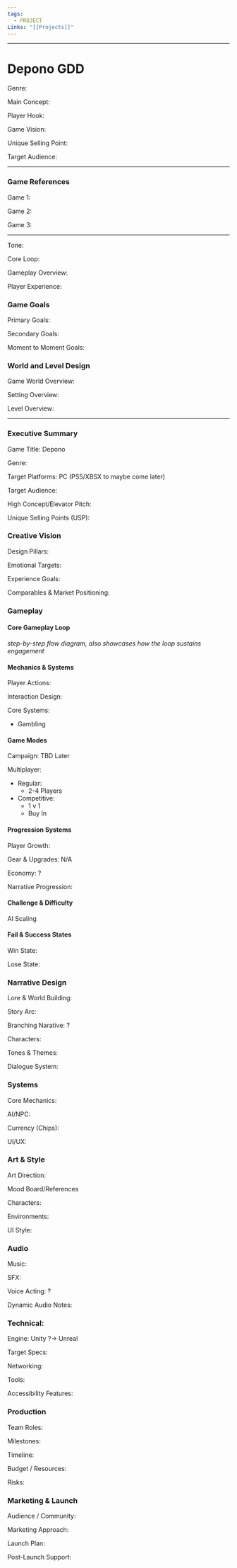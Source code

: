 ```yaml
---
tags:
  - PROJECT
Links: "[[Projects]]"
---
```

---
# Depono GDD

Genre:

Main Concept:

Player Hook:

Game Vision:

Unique Selling Point:

Target Audience:

---
### Game References

Game 1:

Game 2:

Game 3:

---

Tone:

Core Loop:

Gameplay Overview:

Player Experience:

### Game Goals

Primary Goals:

Secondary Goals:

Moment to Moment Goals:

### World and Level Design

Game World Overview:

Setting Overview:

Level Overview:

---
### Executive Summary

Game Title: Depono

Genre: 

Target Platforms: PC (PS5/XBSX to maybe come later)

Target Audience: 

High Concept/Elevator Pitch: 

Unique Selling Points (USP):

### Creative Vision

Design Pillars:

Emotional Targets:

Experience Goals:

Comparables & Market Positioning:

### Gameplay

#### Core Gameplay Loop

*step-by-step flow diagram, also showcases how the loop sustains engagement*

#### Mechanics & Systems

Player Actions: 

Interaction Design:

Core Systems:
- Gambling

#### Game Modes

Campaign: TBD Later

Multiplayer:
- Regular:
	- 2-4 Players
- Competitive:
	- 1 v 1
	- Buy In

#### Progression Systems

Player Growth: 

Gear & Upgrades: N/A

Economy: ?

Narrative Progression: 

#### Challenge & Difficulty

AI Scaling

#### Fail & Success States

Win State: 

Lose State: 

### Narrative Design

Lore & World Building:

Story Arc: 

Branching Narative: ?

Characters:

Tones & Themes: 

Dialogue System:

### Systems

Core Mechanics:

AI/NPC: 

Currency (Chips): 

UI/UX: 

### Art & Style

Art Direction: 

Mood Board/References

Characters:

Environments:

UI Style:

### Audio

Music:

SFX:

Voice Acting: ?

Dynamic Audio Notes:

### Technical:

Engine: Unity ?-> Unreal

Target Specs: 

Networking: 

Tools:

Accessibility Features:

### Production

Team Roles:

Milestones: 

Timeline: 

Budget / Resources:

Risks: 

### Marketing & Launch

Audience / Community: 

Marketing Approach: 

Launch Plan: 

Post-Launch Support:






